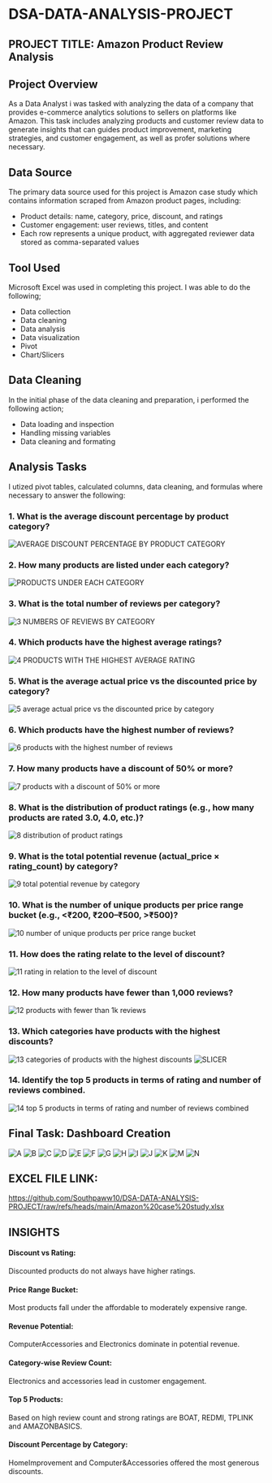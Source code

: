 # DSA-DATA-ANALYSIS-PROJECT
## PROJECT TITLE: Amazon Product Review Analysis

## Project Overview
As a Data Analyst i was tasked with analyzing the data of a company that provides e-commerce analytics solutions to sellers on platforms like Amazon. This task includes analyzing products and customer review data to generate insights that can guides product improvement, marketing strategies, and customer engagement, as well as profer solutions where necessary.

## Data Source
The primary data source used for this project is Amazon case study which contains information scraped from Amazon product pages, including:
- Product details: name, category, price, discount, and ratings
- Customer engagement: user reviews, titles, and content
- Each row represents a unique product, with aggregated reviewer data stored as comma-separated values

## Tool Used
Microsoft Excel was used in completing this project. I was able to do the following;

- Data collection
- Data cleaning
- Data analysis
- Data visualization
- Pivot
- Chart/Slicers

## Data Cleaning
In the initial phase of the data cleaning and preparation, i performed the following action;
- Data loading and inspection
- Handling missing variables
- Data cleaning and formating

## Analysis Tasks
I utized pivot tables, calculated columns, data cleaning, and formulas where necessary to answer the following:

### 1. What is the average discount percentage by product category?
![AVERAGE DISCOUNT PERCENTAGE BY PRODUCT CATEGORY](https://github.com/user-attachments/assets/55e720a6-0670-4d56-bf43-09cd39be5915)

### 2. How many products are listed under each category?
![PRODUCTS UNDER EACH CATEGORY](https://github.com/user-attachments/assets/4599a4f9-a555-4f9b-b3c1-59e24e355de6)

### 3. What is the total number of reviews per category?
![3  NUMBERS OF REVIEWS BY CATEGORY](https://github.com/user-attachments/assets/7a1162e5-44f3-4a8b-a607-df2df2a6750f)

### 4. Which products have the highest average ratings?
![4  PRODUCTS WITH THE HIGHEST AVERAGE RATING](https://github.com/user-attachments/assets/4ed56b51-33eb-4114-8725-1d2a48e474f7)

### 5. What is the average actual price vs the discounted price by category?
![5  average actual price vs the discounted price by category](https://github.com/user-attachments/assets/46c7e8e4-8099-443b-b42b-e63882d758cf)

### 6. Which products have the highest number of reviews?
![6  products with the highest number of reviews](https://github.com/user-attachments/assets/5cb1030b-a861-492d-b00f-3f38114a1914)

### 7. How many products have a discount of 50% or more?
![7  products with a discount of 50% or more](https://github.com/user-attachments/assets/19a5ba51-bbc7-4764-8033-294985be76f3)

### 8. What is the distribution of product ratings (e.g., how many products are rated 3.0, 4.0, etc.)?
![8  distribution of product ratings](https://github.com/user-attachments/assets/373e740c-a0d1-4467-8649-93ddd5c77554)

### 9. What is the total potential revenue (actual_price × rating_count) by category?
![9  total potential revenue by category](https://github.com/user-attachments/assets/1a103f5c-07f6-40a5-8361-91c8adc75c67)

### 10. What is the number of unique products per price range bucket (e.g., <₹200, ₹200–₹500, >₹500)?
![10  number of unique products per price range bucket](https://github.com/user-attachments/assets/e93f7b81-c88e-4e6a-acf3-759a68645464)

### 11. How does the rating relate to the level of discount?
![11  rating in relation to the level of discount](https://github.com/user-attachments/assets/fa694a2d-b45b-4b8a-b335-b0d16f9a5a8f)

### 12. How many products have fewer than 1,000 reviews?
![12  products with fewer than 1k reviews](https://github.com/user-attachments/assets/f9f48a3c-c527-411d-97c9-1596edcfcd92)

### 13. Which categories have products with the highest discounts?
![13   categories of products with the highest discounts](https://github.com/user-attachments/assets/e92a5967-cbda-4999-9b10-ea58e9bead81)
![SLICER](https://github.com/user-attachments/assets/8bfdba2e-ea4f-404b-aff8-8641af93dc50)

### 14. Identify the top 5 products in terms of rating and number of reviews combined.
![14   top 5 products in terms of rating and number of reviews combined](https://github.com/user-attachments/assets/b7072613-472d-4cf2-a264-7fb8987955c2)

## Final Task: Dashboard Creation
![A](https://github.com/user-attachments/assets/6d1aaa88-8c7d-4ed9-9af5-011e04cc9309)
![B](https://github.com/user-attachments/assets/2a54ee1a-a7cd-49d9-b40e-e7c0e947450b)
![C](https://github.com/user-attachments/assets/f56173a0-cb98-44bc-9138-fa2004ab1f9e)
![D](https://github.com/user-attachments/assets/c5f12d26-5145-43ed-80f4-b089812ab96a)
![E](https://github.com/user-attachments/assets/17454f64-0cd5-415f-8c59-7f12fb29a6d0)
![F](https://github.com/user-attachments/assets/4032aa8b-6a06-449a-9a0b-2e1f959832bf)
![G](https://github.com/user-attachments/assets/4f7c5748-a9e3-4976-be9c-827f5a2e066b)
![H](https://github.com/user-attachments/assets/a946c0b2-7c3c-434d-8103-1626b996f396)
![I](https://github.com/user-attachments/assets/487c6607-fad0-4e0c-9583-9c25c9e0079a)
![J](https://github.com/user-attachments/assets/612d8cdf-97aa-43a3-8f67-42bec5d6d861)
![K](https://github.com/user-attachments/assets/539bb957-d15d-47de-8046-11bffcd74a89)
![M](https://github.com/user-attachments/assets/eaf6ecf2-5613-4b70-8ea6-b6d702cb4c40)
![N](https://github.com/user-attachments/assets/cdec978e-61af-4ccc-ba9e-05a101822571)

## EXCEL FILE LINK:
https://github.com/Southpaww10/DSA-DATA-ANALYSIS-PROJECT/raw/refs/heads/main/Amazon%20case%20study.xlsx

## INSIGHTS
#### Discount vs Rating: 
Discounted products do not always have higher ratings.
#### Price Range Bucket: 
Most products fall under the affordable to moderately expensive range.
#### Revenue Potential: 
ComputerAccessories and Electronics dominate in potential revenue.
#### Category-wise Review Count: 
Electronics and accessories lead in customer engagement.
#### Top 5 Products: 
Based on high review count and strong ratings are BOAT, REDMI, TPLINK and AMAZONBASICS.
#### Discount Percentage by Category: 
HomeImprovement and Computer&Accessories offered the most generous discounts.








